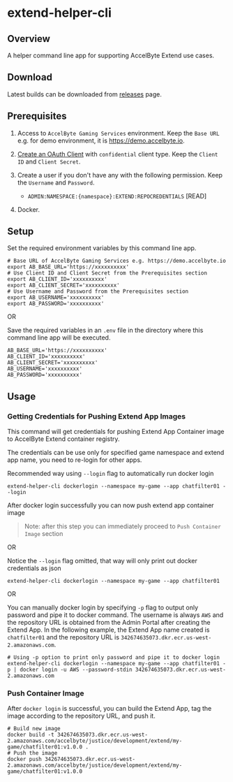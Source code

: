 # extend-helper-cli

## Overview

A helper command line app for supporting AccelByte Extend use cases.

## Download

Latest builds can be downloaded from [releases](https://github.com/AccelByte/extend-helper-cli/releases) page.

## Prerequisites

1.  Access to `AccelByte Gaming Services` environment. Keep the `Base URL` e.g. for demo environment, it is https://demo.accelbyte.io.

2. [Create an OAuth Client](https://docs.accelbyte.io/guides/access/iam-client.html) with `confidential` client type. Keep the `Client ID` and `Client Secret`.

3. Create a user if you don't have any with the following permission. Keep the `Username` and `Password`. 

   - `ADMIN:NAMESPACE:{namespace}:EXTEND:REPOCREDENTIALS` [READ]

4. Docker.

## Setup

Set the required environment variables by this command line app.

```shell
# Base URL of AccelByte Gaming Services e.g. https://demo.accelbyte.io
export AB_BASE_URL='https://xxxxxxxxxx'
# Use Client ID and Client Secret from the Prerequisites section
export AB_CLIENT_ID='xxxxxxxxxx'               
export AB_CLIENT_SECRET='xxxxxxxxxx'              
# Use Username and Password from the Prerequisites section
export AB_USERNAME='xxxxxxxxxx'               
export AB_PASSWORD='xxxxxxxxxx'
```

OR

Save the required variables in an `.env` file in the directory where this command line app will be executed.

```
AB_BASE_URL='https://xxxxxxxxxx'
AB_CLIENT_ID='xxxxxxxxxx'             
AB_CLIENT_SECRET='xxxxxxxxxx'             
AB_USERNAME='xxxxxxxxxx'              
AB_PASSWORD='xxxxxxxxxx'
```

## Usage

### Getting Credentials for Pushing Extend App Images

This command will get credentials for pushing Extend App Container image to AccelByte Extend container registry.

The credentials can be use only for specified game namespace and extend app name, you need to re-login for other apps.

Recommended way using `--login` flag to automatically run docker login

```shell
extend-helper-cli dockerlogin --namespace my-game --app chatfilter01 --login
```

After docker login successfully you can now push extend app container image

> Note: after this step you can immediately proceed to `Push Container Image` section

OR

Notice the `--login` flag omitted, that way will only print out docker credentials as json

```shell
extend-helper-cli dockerlogin --namespace my-game --app chatfilter01
```

OR

You can manually docker login by specifying `-p` flag to output only password and pipe it to docker command. The username is always `AWS` and the repository URL
is obtained from the Admin Portal after creating the Extend App. In the following example, 
the Extend App name created is `chatfilter01` and the repository URL is `342674635073.dkr.ecr.us-west-2.amazonaws.com`.

```shell
# Using -p option to print only password and pipe it to docker login
extend-helper-cli dockerlogin --namespace my-game --app chatfilter01 -p | docker login -u AWS --password-stdin 342674635073.dkr.ecr.us-west-2.amazonaws.com
```

### Push Container Image

After `docker login` is successful, you can build the Extend App, tag the image
according to the repository URL, and push it.

```shell
# Build new image
docker build -t 342674635073.dkr.ecr.us-west-2.amazonaws.com/accelbyte/justice/development/extend/my-game/chatfilter01:v1.0.0 .
# Push the image
docker push 342674635073.dkr.ecr.us-west-2.amazonaws.com/accelbyte/justice/development/extend/my-game/chatfilter01:v1.0.0
```